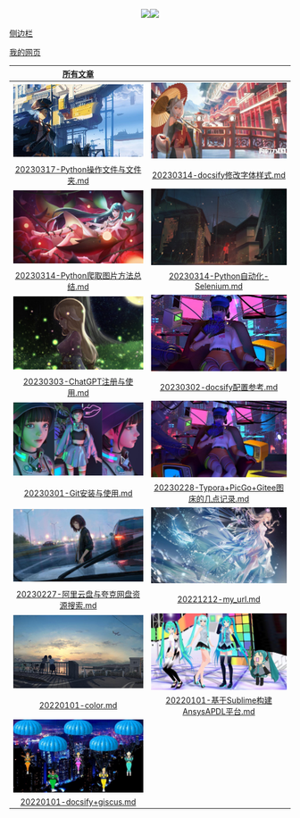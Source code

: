 <p align="center">  <a href="http://mail.qq.com/cgi-bin/qm_share?t=qm_mailme&email=gfnl5bOxs7fB8PCv4u7s" target="_blank"><img src="https://img.shields.io/badge/Email-xdd2026%40qq.com-green.svg"></a><a href=http://wpa.qq.com/msgrd?v=1&uin=1837990190&site=qq&menu=yes" target="_blank"><img src="https://img.shields.io/badge/QQ-1837990190-brightgreen"></a></p><span id="busuanzi_container_site_pv" style="display:none">本站总访问量：<span id="busuanzi_value_site_pv"></span> 次, 本站文章数目：13篇</span>

[侧边栏](_sidebar.md)

[我的网页](md_File/20221212-my_url.md)

|[所有文章](articles_by_date.md)|     |     
|:---:|:---:|
|<img src = "pic/used/112642-1521862002ce16.jpg" style="zoom:100%">|<img src = "pic/used/105026-15177990264aa6.jpg" style="zoom:83%">|
| [20230317-Python操作文件与文件夹.md](md_File/Python/20230317-Python操作文件与文件夹.md)| [20230314-docsify修改字体样式.md](md_File/docsify/20230314-docsify修改字体样式.md)|
|<img src = "pic/used/222004-1518013204055d.jpg" style="zoom:74%">|<img src = "pic/used/210102-151749006260fa.jpg" style="zoom:74%">|
| [20230314-Python爬取图片方法总结.md](md_File/Python/20230314-Python爬取图片方法总结.md)| [20230314-Python自动化-Selenium.md](md_File/Python/20230314-Python自动化-Selenium.md)|
|<img src = "pic/used/232808-1517930888f0c7.jpg" style="zoom:74%">|<img src = "pic/used/234209-16231669299203.jpg" style="zoom:100%">|
| [20230303-ChatGPT注册与使用.md](md_File/未分类/20230303-ChatGPT注册与使用.md)| [20230302-docsify配置参考.md](md_File/docsify/20230302-docsify配置参考.md)|
|<img src = "pic/used/203954-162393359493dd.jpg" style="zoom:74%">|<img src = "pic/used/231203-1623165123e949.jpg" style="zoom:74%">|
| [20230301-Git安装与使用.md](md_File/未分类/20230301-Git安装与使用.md)| [20230228-Typora+PicGo+Gitee图床的几点记录.md](md_File/未分类/20230228-Typora+PicGo+Gitee图床的几点记录.md)|
|<img src = "pic/used/223824-1624718304e57f.jpg" style="zoom:74%">|<img src = "pic/used/002316-162334219642fe.jpg" style="zoom:74%">|
| [20230227-阿里云盘与夸克网盘资源搜索.md](md_File/未分类/20230227-阿里云盘与夸克网盘资源搜索.md)| [20221212-my_url.md](md_File/20221212-my_url.md)|
|<img src = "pic/used/122505-15218655054457.jpg" style="zoom:100%">|<img src = "pic/used/152638-1521876398d5d5.jpg" style="zoom:74%">|
| [20220101-color.md](md_File/CAD_CAE/20220101-color.md)| [20220101-基于Sublime构建AnsysAPDL平台.md](md_File/CAD_CAE/20220101-基于Sublime构建AnsysAPDL平台.md)|
|<img src = "pic/used/210728-1520860048a80c.jpg" style="zoom:74%">| |
| [20220101-docsify+giscus.md](md_File/docsify/20220101-docsify+giscus.md)| |
